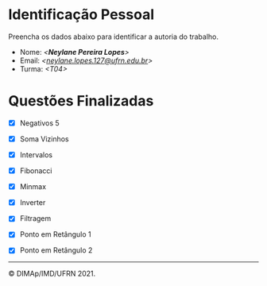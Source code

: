 ﻿# Identificação Pessoal

Preencha os dados abaixo para identificar a autoria do trabalho.

- Nome: *\<__Neylane Pereira Lopes__>*
- Email: *\<neylane.lopes.127@ufrn.edu.br>*
- Turma: *\<T04>*

# Questões Finalizadas

- [x] Negativos 5
- [x] Soma Vizinhos
- [x] Intervalos
- [x] Fibonacci
- [x] Minmax
- [x] Inverter
- [x] Filtragem
- [x] Ponto em Retângulo 1
- [x] Ponto em Retângulo 2


--------
&copy; DIMAp/IMD/UFRN 2021.
